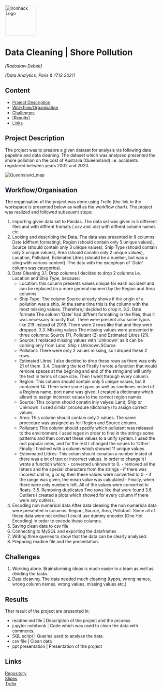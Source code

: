 <img src="https://bit.ly/2VnXWr2" alt="Ironhack Logo" width="100"/>

# Data Cleaning | Shore Pollution 
*[Radoslaw Debek]*

*[Data Analytics, Paris & 17.12.2021]*

## Content
- [Project Description](#project-description)
- [Workflow/Organisation](#workflow)
- [Challenges](#organization)
- [Results]
- [Links](#links)

## Project Description
The project was to preapre a given dataset for analysis via following data papeline and data cleaning. 
The dataset which was analysed presented the shore pollution on the cost of Australia (Queensland) i.e. accidents registered between years 2002 and 2020.

![Queensland_map](https://media.australias.guide/file/sitemedia/wp-content/uploads/sites/5/qld-regions2.jpg)

## Workflow/Organisation
The organisation of the project was done using Trello (the link to the workspace is presented below as well as the workflow chart).
The project was  realized and followed subseuent steps:

1. Importing given data set to Pandas. 
The data set was given in 5 different files and with diffrent fromats (.csv and .xls) with diffrent column names etc. 
2. Looking and describing the Data.
The data was presented in 8 columns: Date (diffrent formating), Region (should contain only 5 unique values), Source (should contain only 3 unique values), Ship Type (should contain only 3 unique values), Area (should conatin only 2 unique values), Location, Pollutant, Estimated Litres (should be a number, but was a sting with variuos content).
The data with the exceptopn of 'Date' column was categorical.
3. Data Cleaning
    3.1. Drop columns 
    I decided to drop 2 columns i.e. Location and Ship Type, because: 
    - Location: this column presents values unique for each accident and can be replaced (in a more general manner) by the Region and Area columns.
    - Ship Type: The column Source already shows if the origin of a pollution was a ship. At the same time this is the column with the most missing values. Therefore,I decided to drop it.
    3.2. Date formate
    The column 'Date' had diffrent formatiing in the files, thus it was necessary to unify that. There were present also some typos like 219 instead of 2019. There were 2 rows like that and they were dropped.
    3.3. Missing values
    The missing values were presented in three columns: Source (7), Pollutant (2) and Estimated Litres (21).
    - Source: I replaced missing values with 'Unknown' as it can be coming only from Land, Ship r Unknown SOurce
    - Pollutant: There were only 2 values missing, so I droped these 2 rows. 
    - Estimated Litres: I also decided to drop these rows as there was only 21 of them. 
    3.4. Cleaning the text 
    Firstly I wrote a function that would remove spaces at the begining and end of the string and will unify the text in terms of case size. 
    Then I went through every column.
    - Region: This column should contain only 5 unique values, but it contained 14. There were some typos as well as smetimes insted of a Regions name, port name was gived. I created a dictionary which allowd to assign incorrect values to the correct region names. 
    - Source: This column should conatin inly valyes: Land, Ship or Unknown. I used similar procedure (dictonary) to assign correct values. 
    - Area: This column should contain only 2 values. The same procedure was assigned as for Region and Source column.
    - Pollutant: This column should specify which pollutant was released to the environment. I used regex in order to find in the strings some patterns and then convert these values to a unify system. I used the mst popular ones, and for the rest I changed the values to 'Other'. Finally I finished with a column which showed 11 unique values.
    - Estimmated Littres: This colum  should conatiun a number insted of there was a lot of text or incorrect values. In order to change it I wrote a function which:
            - converted unknown to 0.
            - removed all the letters and the special characters from the strings
            - if there was incorect unit m, g or kg then these values were converted to 0.
            - if the range was given, the mean value was calculated
            - Finally, when there were only numbers left. All of the values were converted to floats.
     3.5. Removing duplicates
     Two rows like that were found
     3.6. Outliers
     I created a plots which showed for every column if there were any outliers.
4. Encoding non numerical data
After data cleaning the non numericla data were presented in columns: Region, Source, Area, Pollutant. Since all of these data were not ordinal I could use dummy encoder (One Hot Encoding) in order to encode these columns.
5. Saving clean data to csv file
6. Connecting to MySQL and exporting the dataframes
7. Writing three queries to show that the data can be clearly analysed. 
8. Preparing readme file and the presentation.

  
## Challenges
1. Working alone. Brainstorming ideas is much easier in a team as well as dividing the tasks.
2. Data cleaning. The data needed much cleaning (typos, wrong names, wrong column names, wrong values, missing values etc.)

## Results
Ther result of the project are presented in: 
- readme.md file | Description of the project and the prcoess.
- jupyter notebook | Code which was used to clean the data with comments.
- SQL script | Queries used to analyse the data. 
- csv file | Clean data 
- ppt presentation | Presentation of the project 

## Links

[Repository](https://github.com/radek-deb/Project1-MasterMind-Game)  
[Slides](https://docs.google.com/presentation/d/1QL0klNy47-UhiYv4tQwaom0f-TvZ5F_x/edit?usp=sharing&ouid=102785489791173764779&rtpof=true&sd=true)  
[Trello](https://trello.com/b/KCDt4Wui/shore-pollution)  
